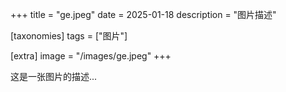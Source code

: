 +++
title = "ge.jpeg"
date = 2025-01-18
description = "图片描述"

[taxonomies]
tags = ["图片"]

[extra]
image = "/images/ge.jpeg"
+++

这是一张图片的描述...
